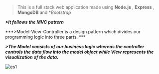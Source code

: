 >This is a full stack web application made using **Node.js** , **Express** , **MongoDB** and **Bootstrap*


***>It follows the MVC pattern***


***>Model-View-Controller is a design pattern which divides our programming logic into three parts. ***


***>The *Model* consists of our business logic whereas the controller controls the data flow into the model object while *View* represents the visualization of the data.***

![es1](https://user-images.githubusercontent.com/85080181/151331405-d5a20d64-8684-4586-8cea-fd0fa3b234f1.PNG)

